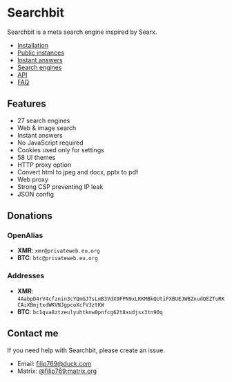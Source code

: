 # Searchbit
Searchbit is a meta search engine inspired by Searx.
- [Installation](../../wiki/docs/installation)
- [Public instances](../../wiki/docs/instances)
- [Instant answers](../../wiki/docs/instant-answers)
- [Search engines](../../wiki/docs/search-engines)
- [API](../../wiki/docs/api)
- [FAQ](../../wiki/docs/faq)

## Features
- 27 search engines
- Web & image search
- Instant answers
- No JavaScript required
- Cookies used only for settings
- 58 UI themes
- HTTP proxy option
- Convert html to jpeg and docx, pptx to pdf
- Web proxy
- Strong CSP preventing IP leak
- JSON config

## Donations

### OpenAlias

- **XMR**: `xmr@privateweb.eu.org`
- **BTC**: `btc@privateweb.eu.org`

### Addresses

- **XMR**: `4AabpD4rV4cfznin3cYQmGJ7sLmB3VdX9FPN9xLKKMBkQUtiFXBUEJWBZnudQEZTuRKCAiXBmjtxdWKVNJgpcoXcFV3ztKW`
- **BTC**: `bc1qva8ztzeulyuhtknw0pnfcg62t8xudjsx3tn90q`

## Contact me
If you need help with Searchbit, please create an issue.
- Email: filip769@duck.com
- Matrix: [@filip769:matrix.org](https://matrix.to/#/@filip769:matrix.org)